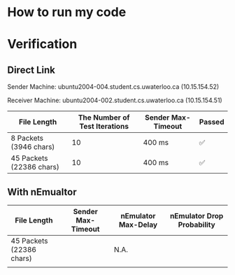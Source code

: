# How to run my code



# Verification

## Direct Link
Sender Machine: ubuntu2004-004.student.cs.uwaterloo.ca  (10.15.154.52)

Receiver Machine: ubuntu2004-002.student.cs.uwaterloo.ca (10.15.154.51)

| File Length              | The Number of Test Iterations | Sender Max-Timeout | Passed   |
|--------------------------|-------------------------------|--------------------|----------|
| 8 Packets (3946 chars)   | 10                            | 400 ms             | ✅        |
| 45 Packets (22386 chars) | 10                            | 400 ms             | ✅        |


## With nEmualtor

| File Length              | Sender Max-Timeout | nEmulator Max-Delay | nEmulator Drop Probability |
|--------------------------|--------------------|---------------------|----------------------------|
| 45 Packets (22386 chars) |                    | N.A.                ||
|                          |                    |||